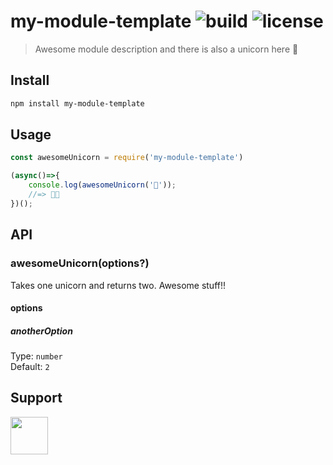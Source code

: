 # my-module-template ![build](https://travis-ci.com/RocktimSaikia/my-module-template.svg?branch=master) ![license](https://img.shields.io/github/license/rocktimsaikia/my-module-template)

> Awesome module description and there is also a unicorn here :unicorn:

## Install
```bash
npm install my-module-template
```

## Usage

```js
const awesomeUnicorn = require('my-module-template')

(async()=>{
    console.log(awesomeUnicorn('🦄'));
    //=> 🦄🦄
})();

```

## API

### awesomeUnicorn(options?)

Takes one unicorn and returns two. Awesome stuff!!

#### options

##### anotherOption

Type: `number`<br>
Default: `2`


## Support

<a href="https://www.buymeacoffee.com/7BdaxfI"><img src="https://user-images.githubusercontent.com/33410545/95193575-a3b51b00-07f1-11eb-9bbb-90ea2e1018d7.png" height="60px"/></a>
